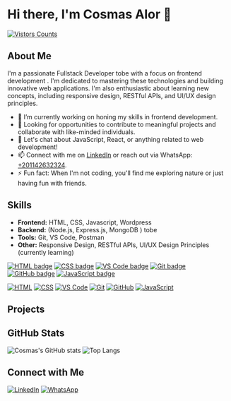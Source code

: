 
<!--
**CosmasAlor/CosmasAlor** is a ✨ _special_ ✨ repository because its `README.md` (this file) appears on your GitHub profile.

[![HitCount](https://hits.dwyl.com/CosmasAlor/CosmasAlor.svg?style=flat&show=unique)](http://hits.dwyl.com/CosmasAlor/CosmasAlor)
Here are some ideas to get you started:

- 🔭 I’m currently working on ...
- 🌱 I’m currently learning ...
- 👯 I’m looking to collaborate on ...
- 🤔 I’m looking for help with ...
- 💬 Ask me about ...
- 📫 How to reach me: ...
- 😄 Pronouns: ...
- ⚡ Fun fact: ...

- 🌱 I’m currently learning Node.js, Express.js, and MongoDB for backend development, as well as responsive design, RESTful APIs, and UI/UX design principles.
-->



 # Hi there, I'm Cosmas Alor 👋

[![Vistors Counts](https://hits.dwyl.com/CosmasAlor/CosmasAlor.svg?style=flat&show=unique)](http://hits.dwyl.com/CosmasAlor/CosmasAlor)


## About Me
I'm a passionate Fullstack Developer tobe with a focus on  frontend development . I'm dedicated to mastering these technologies and building innovative web applications. I'm also enthusiastic about learning new concepts, including responsive design, RESTful APIs, and UI/UX design principles.

- 🔭 I’m currently working on honing my skills in  frontend development.
- 💼 Looking for opportunities to contribute to meaningful projects and collaborate with like-minded individuals.
- 💬 Let's chat about JavaScript, React, or anything related to web development!
- 📫 Connect with me on [LinkedIn](https://www.linkedin.com/in/cosmasalor) or reach out via WhatsApp: [+201142632324](https://wa.me/201142632324).
- ⚡ Fun fact: When I'm not coding, you'll find me exploring nature or just having fun with friends.

## Skills
- **Frontend:** HTML, CSS, Javascript, Wordpress
- **Backend:** (Node.js, Express.js, MongoDB ) tobe
- **Tools:** Git, VS Code, Postman
- **Other:** Responsive Design, RESTful APIs, UI/UX Design Principles (currently learning)

[![HTML badge](https://img.shields.io/badge/HTML-5-orange.svg)](https://shields.io/) [![CSS badge](https://img.shields.io/badge/CSS-3-blue.svg)](https://shields.io/) [![VS Code badge](https://img.shields.io/badge/VS_Code-IDE-blue.svg)](https://shields.io/) [![Git badge](https://img.shields.io/badge/Git-version%20control-red.svg)](https://shields.io/) [![GitHub badge](https://img.shields.io/badge/GitHub-repository-black.svg)](https://shields.io/) [![JavaScript badge](https://img.shields.io/badge/JavaScript-ES6-yellow.svg)](https://shields.io/)

[![HTML](https://img.shields.io/badge/-HTML-05122A?style=flat&logo=HTML5)](#) [![CSS](https://img.shields.io/badge/-CSS-05122A?style=flat&logo=CSS3)](#) [![VS Code](https://img.shields.io/badge/-VS%20Code-05122A?style=flat&logo=visual-studio-code)](#) [![Git](https://img.shields.io/badge/-Git-05122A?style=flat&logo=git)](#) [![GitHub](https://img.shields.io/badge/-GitHub-05122A?style=flat&logo=github)](#) [![JavaScript](https://img.shields.io/badge/-JavaScript-05122A?style=flat&logo=javascript)](#)





## Projects

## GitHub Stats
![Cosmas's GitHub stats](https://github-readme-stats.vercel.app/api?username=cosmasalor&show_icons=true&theme=radical)
![Top Langs](https://github-readme-stats.vercel.app/api/top-langs/?username=cosmasalor&layout=compact&theme=radical)


## Connect with Me
[![LinkedIn](https://img.shields.io/badge/-LinkedIn-blue?style=flat&logo=LinkedIn&logoColor=white)](https://www.linkedin.com/in/cosmasalor)
[![WhatsApp](https://img.shields.io/badge/-WhatsApp-green?style=flat&logo=WhatsApp&logoColor=white)](https://wa.me/201142632324)
